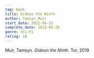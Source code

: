 ```yaml
---
tag: book
title: Gideon the Ninth
author: Tamsyn Muir
start_date: 2022-06-23
complete_date: 2022-06-26
genre: Sci-Fi
rating: 10
---
```


Muir, Tamsyn. *Gideon the Ninth*. Tor, 2019